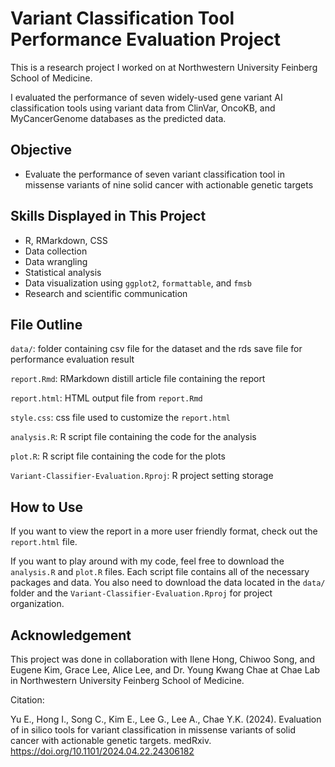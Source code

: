 # Variant Classification Tool Performance Evaluation Project
This is a research project I worked on at Northwestern University Feinberg School of Medicine. </p>
I evaluated the performance of seven widely-used gene variant AI classification tools using variant data from ClinVar, OncoKB, and MyCancerGenome databases as the predicted data. </p>

## Objective
* Evaluate the performance of seven variant classification tool in missense variants of nine solid cancer with actionable genetic targets

## Skills Displayed in This Project
* R, RMarkdown, CSS
* Data collection
* Data wrangling
* Statistical analysis
* Data visualization using `ggplot2`, `formattable`, and `fmsb`
* Research and scientific communication 

## File Outline
`data/`: folder containing csv file for the dataset and the rds save file for performance evaluation result </p>
`report.Rmd`: RMarkdown distill article file containing the report </p>
`report.html`: HTML output file from `report.Rmd` </p>
`style.css`: css file used to customize the `report.html` </p>
`analysis.R`: R script file containing the code for the analysis </p>
`plot.R`: R script file containing the code for the plots </p>
`Variant-Classifier-Evaluation.Rproj`: R project setting storage </p>


## How to Use
If you want to view the report in a more user friendly format, check out the `report.html` file. </p>
If you want to play around with my code, feel free to download the `analysis.R` and `plot.R` files. Each script file contains all of the necessary packages and data. You also need to download the data located in the `data/` folder and the `Variant-Classifier-Evaluation.Rproj` for project organization. 

## Acknowledgement
This project was done in collaboration with Ilene Hong, Chiwoo Song, and Eugene Kim, Grace Lee, Alice Lee, and Dr. Young Kwang Chae at Chae Lab in Northwestern University Feinberg School of Medicine. </p>
Citation: </p>
Yu E., Hong I., Song C., Kim E., Lee G., Lee A., Chae Y.K. (2024). Evaluation of in silico tools for variant classification in missense variants of solid cancer with actionable genetic targets. medRxiv. https://doi.org/10.1101/2024.04.22.24306182
